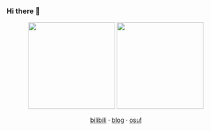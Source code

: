 ### Hi there 👋

<p align="center">
  <img height=200 src="https://github-readme-stats.vercel.app/api?username=jkjkil4" />
  <img height=200 src="https://github-readme-stats.vercel.app/api/top-langs/?username=jkjkil4" />
</p>

<p align="center">
  <a href="https://space.bilibili.com/150118841">bilibili</a>
  ·
  <a href="https://jkjkil4.github.io">blog</a>
  ·
  <a href="https://osu.ppy.sh/users/13471248">osu!</a>
</p>

<!--
**jkjkil4/jkjkil4** is a ✨ _special_ ✨ repository because its `README.md` (this file) appears on your GitHub profile.

Here are some ideas to get you started:

- 🔭 I’m currently working on ...
- 🌱 I’m currently learning ...
- 👯 I’m looking to collaborate on ...
- 🤔 I’m looking for help with ...
- 💬 Ask me about ...
- 📫 How to reach me: ...
- 😄 Pronouns: ...
- ⚡ Fun fact: ...
-->
